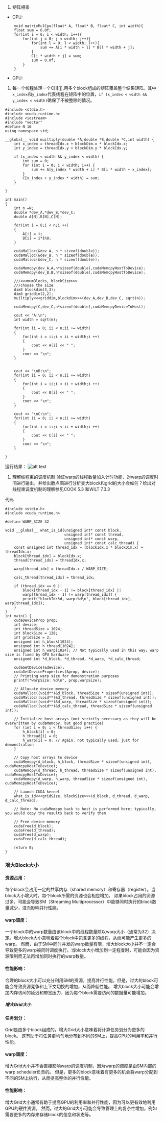 
1. 矩阵相乘
+ CPU:
```
    void matrixMulCpu(float* A, float* B, float* C, int width){
    float sum = 0.0f;
    for(int i = 0; i < width; i++){
        for(int j = 0; j < width; j++){
            for(int l = 0; l < width; l++){
                sum += A[i * width + l] * B[l * width + j];
            }
            C[i * width + j] = sum;
            sum = 0.0f;
        }
    }
```

+ GPU:
1. 每一个线程处理一个C[i][j],用多个block组成的矩阵覆盖整个结果矩阵。其中``x_index``和``y_index``代表线程在矩阵中的位置，``if (x_index < width && y_index < width)``确保了不被整除的情况。
```
#include <stdio.h>
#include <cuda_runtime.h>
#include <iostream>
#include "vector"
#define N 16
using namespace std;

__global__ void muiltiply(double *A,double *B,double *C,int width) {
    int x_index = threadIdx.x + blockDim.x * blockIdx.x;
    int y_index = threadIdx.y + blockDim.y * blockIdx.y;

    if (x_index < width && y_index < width) {
        int sum = 0;
        for (int i = 0; i < width; i++) {
            sum += A[y_index * width + i] * B[i * width + x_index];
        }
        C[x_index + y_index * width] = sum;
    }

}

int main()
{
    int n =N;
    double *dev_A,*dev_B,*dev_C;
    double A[N],B[N],C[N];

    for(int i = 0;i < n;i ++)
    {
        A[i] = i;
        B[i] = i*i%8;
    }

    cudaMalloc(&dev_A, n * sizeof(double));
    cudaMalloc(&dev_B, n * sizeof(double));
    cudaMalloc(&dev_C, n * sizeof(double));

    cudaMemcpy(dev_A,A,n*sizeof(double),cudaMemcpyHostToDevice);
    cudaMemcpy(dev_B,B,n*sizeof(double),cudaMemcpyHostToDevice);

    ///<<<numBlocks, blockSize>>>
    ///choose the size
    dim3 blockdim(3,3);
    dim3 griddim(2,2);
    muiltiply<<<griddim,blockdim>>>(dev_A,dev_B,dev_C, sqrt(n));

    cudaMemcpy(C,dev_C,n*sizeof(double),cudaMemcpyDeviceToHost);

    cout << "A:\n";
    int width = sqrt(n);

    for(int ii = 0; ii < n;ii += width)
    {
        for(int i = ii;i < ii + width;i ++)
        {
            cout << A[i] << " ";
        }
        cout << "\n";
    }


    cout << "\nB:\n";
    for(int ii = 0; ii < n;ii += width)
    {
        for(int i = ii;i < ii + width;i ++)
        {
            cout << B[i] << " ";
        }
        cout << "\n";
    }

    cout << "\nC:\n";
    for(int ii = 0; ii < n;ii += width)
    {
        for(int i = ii;i < ii + width;i ++)
        {
            cout << C[i] << " ";
        }
        cout << "\n";
    }

}

```
运行结果：
![alt text](image-3.png)
   
1. 理解线程束的调度机制
验证warp的线程数量加入计时功能，对warp的调度时间进行输出，并绘出散点图进行分析变大block和grid的大小会如何？给出对线程束调度机制的理解参见COOK 5.3 和WILT 7.3.3

代码
```
#include <stdio.h>
#include <cuda_runtime.h>

#define WARP_SIZE 32

void __global__ what_is_id(unsigned int* const block,
                           unsigned int* const thread,
                           unsigned int* const warp,
                           unsigned int* const calc_thread) {
    const unsigned int thread_idx = (blockIdx.x * blockDim.x) + threadIdx.x;
    block[thread_idx] = blockIdx.x;
    thread[thread_idx] = threadIdx.x;

    warp[thread_idx] = threadIdx.x / WARP_SIZE;

    calc_thread[thread_idx] = thread_idx;

    if (thread_idx == 0 ||
        block[thread_idx - 1] != block[thread_idx] ||
        warp[thread_idx - 1] != warp[thread_idx]) {
        printf("blockId:%d, warp:%d\n", block[thread_idx], warp[thread_idx]);
    }
}
int main() {
    cudaDeviceProp prop;
    int device;
    int threadSize = 1024;
    int blockSize = 128;
    int gridSize = 2;
    unsigned int h_block[1024];
    unsigned int h_thread[1024];
    unsigned int h_warp[1024]; // Not typically used in this way; warp size is fixed by GPU hardware
    unsigned int *d_block, *d_thread, *d_warp, *d_calc_thread;

    cudaGetDevice(&device);
    cudaGetDeviceProperties(&prop, device);
    // Printing warp size for demonstration purposes
    printf("warpSize: %d\n", prop.warpSize);

    // Allocate device memory
    cudaMalloc((void**)&d_block, threadSize * sizeof(unsigned int));
    cudaMalloc((void**)&d_thread, threadSize * sizeof(unsigned int));
    cudaMalloc((void**)&d_warp, threadSize * sizeof(unsigned int));
    cudaMalloc((void**)&d_calc_thread, threadSize * sizeof(unsigned int));

    // Initialize host arrays (not strictly necessary as they will be overwritten by cudaMemcpy, but good practice)
    for (int i = 0; i < threadSize; i++) {
        h_block[i] = 0;
        h_thread[i] = 0;
        h_warp[i] = 0; // Again, not typically used; just for demonstration
    }

    // Copy host arrays to device
    cudaMemcpy(d_block, h_block, threadSize * sizeof(unsigned int), cudaMemcpyHostToDevice);
    cudaMemcpy(d_thread, h_thread, threadSize * sizeof(unsigned int), cudaMemcpyHostToDevice);
    cudaMemcpy(d_warp, h_warp, threadSize * sizeof(unsigned int), cudaMemcpyHostToDevice);

    // Launch CUDA kernel
    what_is_id<<<gridSize, blockSize>>>(d_block, d_thread, d_warp, d_calc_thread);

    // Note: No cudaMemcpy back to host is performed here; typically, you would copy the results back to verify them.

    // Free device memory
    cudaFree(d_block);
    cudaFree(d_thread);
    cudaFree(d_warp);
    cudaFree(d_calc_thread);

    return 0;
}
```
### 增大Block大小
#### 资源占用：
每个block会占用一定的共享内存（shared memory）和寄存器（register）。当block大小增大时，每个block所需的资源也会相应增加。
如果block占用的资源过多，可能会导致SM（Streaming Multiprocessor）中能够同时执行的block数量减少，进而影响并行性能。
#### warp调度：
一个block中的warp数量由该block中的线程数量除以warp大小（通常为32）决定。增大block大小意味着每个block中包含更多的线程，从而可能产生更多的warp。
然而，由于SM中同时并发的warp数量有限，增大block大小并不一定会导致更多的warp被同时调度执行。当block大小增加到一定程度时，可能会因为资源限制而无法再增加同时执行的warp数量。
#### 性能影响：
合理的block大小可以充分利用SM的资源，提高并行性能。但是，过大的block可能会导致资源竞争和上下文切换的增加，从而降低性能。
增大block大小可能会增加内存访问的延迟和带宽压力，因为每个block需要访问的数据量可能增加。
##### 增大Grid大小
#### 任务划分：
Grid是由多个block组成的，增大Grid大小意味着将计算任务划分为更多的block。
这有助于将任务更均匀地分布到不同的SM上，提高GPU的利用率和并行性能。
#### warp调度：
增大Grid大小并不会直接影响warp的调度机制，因为warp的调度是由SM内部的warp scheduler负责的。
但是，更多的block意味着有更多的机会将warp分配到不同的SM上执行，从而提高整体的并行性能。
#### 性能影响：
增大Grid大小通常有助于提高GPU的利用率和并行性能，因为可以更有效地利用GPU的硬件资源。
然而，过大的Grid大小可能会导致管理上的复杂性增加，例如需要更多的内存来存储block的信息和状态等。


